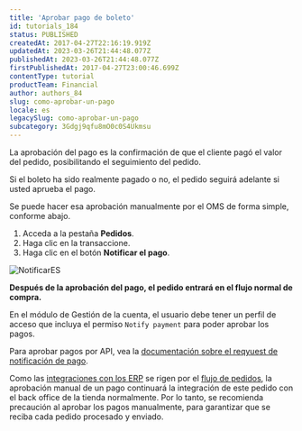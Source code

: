 ```yaml
---
title: 'Aprobar pago de boleto'
id: tutorials_184
status: PUBLISHED
createdAt: 2017-04-27T22:16:19.919Z
updatedAt: 2023-03-26T21:44:48.077Z
publishedAt: 2023-03-26T21:44:48.077Z
firstPublishedAt: 2017-04-27T23:00:46.699Z
contentType: tutorial
productTeam: Financial
author: authors_84
slug: como-aprobar-un-pago
locale: es
legacySlug: como-aprobar-un-pago
subcategory: 3Gdgj9qfu8mO0c0S4Ukmsu
---
```


La aprobación del pago es la confirmación de que el cliente pagó el valor del pedido, posibilitando el seguimiento del pedido.

Si el boleto ha sido realmente pagado o no, el pedido seguirá adelante si usted aprueba el pago.

Se puede hacer esa aprobación manualmente por el OMS de forma simple, conforme abajo.

1. Acceda a la pestaña __Pedidos__.
2. Haga clic en la transaccione.
3. Haga clic en el botón __Notificar el pago__.

![NotificarES](//images.ctfassets.net/alneenqid6w5/3IfQ1FNhluYWWgcMUEaUq0/ea25ce5d59b8ff98c593bc9382312f85/NotificarES.png)

**Después de la aprobación del pago, el pedido entrará en el flujo normal de compra.**

<div class="alert alert-info">
En el módulo de Gestión de la cuenta, el usuario debe tener un perfil de acceso que incluya el permiso <code>Notify payment</code> para poder aprobar los pagos.
</div>

Para aprobar pagos por API, vea la [documentación sobre el reqyuest de notificación de pago](https://developers.vtex.com/reference/payment#getorder).

<div class="alert alert-warning">
Como las <a href="https://developers.vtex.com/vtex-rest-api/docs/erp-integration-guide">integraciones con los ERP</a> se rigen por el <a href="https://help.vtex.com/es/tutorial/fluxo-e-status-de-pedidos--tutorials_196#">flujo de pedidos</a>, la aprobación manual de un pago continuará la integración de este pedido con el back office de la tienda normalmente. Por lo tanto, se recomienda precaución al aprobar los pagos manualmente, para garantizar que se reciba cada pedido procesado y enviado.
</div>

